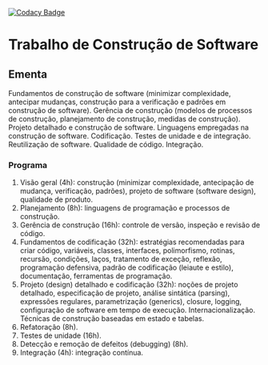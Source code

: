 [![Codacy Badge](https://api.codacy.com/project/badge/Grade/16793ea2a08e4520899287cb2cc99454)](https://www.codacy.com/app/murilogontijo/cs-2018?utm_source=github.com&amp;utm_medium=referral&amp;utm_content=murilogontijo/cs-2018&amp;utm_campaign=Badge_Grade)


# Trabalho de Construção de Software


## Ementa
Fundamentos de construção de software (minimizar complexidade, antecipar mudanças, construção para a verificação e padrões em construção de software). Gerência de construção (modelos de processos de construção, planejamento de construção, medidas de construção). Projeto detalhado e construção de software. Linguagens empregadas na construção de software. Codificação. Testes de unidade e de integração. Reutilização de software. Qualidade de código. Integração.


### Programa
1. Visão geral (4h): construção (minimizar complexidade, antecipação de mudança, verificação, padrões), projeto de software (software design), qualidade de produto.
1. Planejamento (8h): linguagens de programação e processos de construção.
1. Gerência de construção (16h): controle de versão, inspeção e revisão de código.
1. Fundamentos de codificação (32h): estratégias recomendadas para criar código, variáveis, classes, interfaces, polimorfismo, rotinas, recursão, condições, laços, tratamento de exceção, reflexão, programação defensiva, padrão de codificação (leiaute e estilo), documentação, ferramentas de programação.
1. Projeto (design) detalhado e codificação (32h): noções de projeto detalhado, especificação de projeto, análise sintática (parsing), expressões regulares, parametrização (generics), closure, logging, configuração de software em tempo de execução. Internacionalização. Técnicas de construção baseadas em estado e tabelas.
1. Refatoração (8h).
1. Testes de unidade (16h).
1. Detecção e remoção de defeitos (debugging) (8h).
1. Integração (4h): integração contínua.
